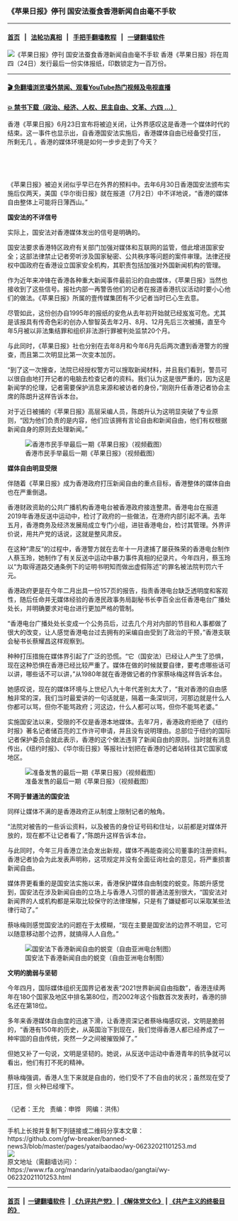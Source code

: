 ### 《苹果日报》停刊   国安法蚕食香港新闻自由毫不手软
------------------------

#### [首页](https://github.com/gfw-breaker/banned-news3/blob/master/README.md) &nbsp;&nbsp;|&nbsp;&nbsp; [法轮功真相](https://github.com/begood0513/basic/blob/master/README.md)  &nbsp;&nbsp;|&nbsp;&nbsp; [手把手翻墙教程](https://github.com/gfw-breaker/guides/wiki)  &nbsp;&nbsp;|&nbsp;&nbsp; [一键翻墙软件](https://github.com/gfw-breaker/nogfw/blob/master/README.md)  



<div id="headerimg">
 <img alt="《苹果日报》停刊   国安法蚕食香港新闻自由毫不手软" src="https://www.rfa.org/mandarin/yataibaodao/gangtai/wy-06232021101253.html/@@images/db783dd9-97f9-42cd-97c8-1b7bc157bf00.jpeg" title="《苹果日报》停刊   国安法蚕食香港新闻自由毫不手软"/>
 <span class="lead_image_caption">
  香港《苹果日报》将在周四（24日）发行最后一份实体报纸，印数锁定为一百万份。
 </span>
 <!-- zoomattribute -->
</div>

<hr/>


#### [ 🎬  免翻墙浏览墙外禁闻、观看YouTube热门视频及电视直播](https://github.com/gfw-breaker/HelloWorld)

#### [ 💥  禁书下载（政治、经济、人权、民主自由、文革、六四 ...）](https://github.com/gfw-breaker/books/blob/master/README.md)

<div id="storytext">
 <p>
 </p>
 <p>
  香港《苹果日报》6月23日宣布将被迫关闭，让外界感叹这是香港一个媒体时代的结束。这一事件也显示出，自香港国安法实施后，香港媒体自由已经备受打压，
  <span>
   所剩无几
  </span>
  。香港的媒体环境是如何一步步走到了今天？
 </p>
 <p>
  <br/>
 </p>
 <p>
  <br/>
 </p>
 <p>
  《苹果日报》被迫关闭似乎早已在外界的预料中。去年6月30日香港国安法颁布实施后仅两天，美国《华尔街日报》就在报道（7月2日）中不详地说，“香港的媒体自由整体上可能将日薄西山。”
 </p>
 <p>
  <strong>
   国安法的不详信号
  </strong>
 </p>
 <p>
  实际上，国安法对香港媒体发出的信号是明确的。
 </p>
 <p>
  国安法要求香港特区政府有关部门加强对媒体和互联网的监管，借此增进国家安全；这部法律禁止记者旁听涉及国家秘密、公共秩序等问题的案件审理。法律还授权中国政府在香港设立国家安全机构，其职责包括加强对外国新闻机构的管理。
 </p>
 <p>
  作为近年来冲锋在香港各种重大新闻事件最前沿的自由媒体，《苹果日报》当然也接收到了这些信号。报社内部一再警告他们的记者在报道香港抗议活动时要小心他们的做法。《苹果日报》所属的壹传媒集团有不少记者当时已心生去意。
 </p>
 <p>
  尽管如此，这份创办自1995年的报纸的安危从去年初开始就已经岌岌可危。尤其是该报具有传奇色彩的创办人黎智英去年2月、8月、12月先后三次被捕，直至今年5月被以非法集结罪和组织非法游行罪被判处监禁20个月。
 </p>
 <p>
  与此同时，《苹果日报》社也分别在去年8月和今年6月先后两次遭到香港警方的搜查，而且第二次明显比第一次变本加厉。
 </p>
 <p>
  “到了这一次搜查，法院已经授权警方可以搜取新闻材料，并且我们看到，警员可以很自由地打开记者的电脑去检查记者的资料。我们认为这是很严重的，因为这是新闻学的伦理，记者需要保护消息来源和被访者的身份，”刚刚升任香港记者协会主席的陈朗升这样告诉本台。
 </p>
 <p>
  对于近日被捕的《苹果日报》高层采编人员，陈朗升认为这明显突破了专业原则，“因为他们负责的是内容，他们应该拥有言论自由和新闻自由，他们有权根据新闻自身的原则去处理新闻。”
 </p>
 <p>
  <figure class="image-richtext image-inline captioned" style="width:620px;">
   <img alt="香港市民手举最后一期《苹果日报》（视频截图）" src="https://www.rfa.org/mandarin/yataibaodao/gangtai/wy-06232021101253.html/wy0623e.jpg/@@images/85352bb0-5029-4e89-9649-0bf262192270.png" title="wy0623e.jpg"/>
   <figcaption class="image-caption">
    香港市民手举最后一期《苹果日报》（视频截图）
   </figcaption>
   <small>
   </small>
  </figure>
 </p>
 <p>
  <strong>
   媒体自由明显受限
  </strong>
 </p>
 <p>
  伴随着《苹果日报》成为香港政府打压新闻自由的重点目标，香港整体的媒体自由也在严重倒退。
 </p>
 <p>
  香港财政资助的公共广播机构香港电台被香港政府接连整肃。香港电台在报道2019年香港反送中运动中，检讨了政府的一些做法，在港府内部引起不满。去年五月，香港商务及经济发展局成立专门小组，进驻香港电台，检讨其管理。外界评价说，用共产党的话说，这就是整风肃反。
 </p>
 <p>
  在这种“肃反”的过程中，香港警方就在去年十一月逮捕了屡获殊荣的香港电台制作人蔡玉玲，她制作了有关反送中运动中暴力事件真相的纪录片。今年四月，蔡玉玲以“为取得道路交通条例下的证明书明知而做出虚假陈述”的罪名被法院判罚六千元。
 </p>
 <p>
  香港政府更是在今年二月出具一份157页的报告，指责香港电台缺乏透明度和客观性，随后任命并无媒体经验的香港民政事务局副秘书长李百全出任香港电台广播处处长，并明确要求对电台进行更加严格的管制。
 </p>
 <p>
  “香港电台广播处处长变成一个公务员后，过去几个月对内部的节目和人事都做了很大的改变，让人感觉香港电台过去拥有的采编自由受到了政治的干预，”香港支联会秘书长蔡耀昌这样观察到。
 </p>
 <p>
  种种打压措施在媒体界引起了广泛的恐慌。“它（国安法）已经让人产生了恐惧，现在这种恐惧在香港已经比较严重了。媒体在做的时候就要自律，要考虑哪些话可以讲，哪些话不可以讲，”从1980年就在香港做记者的作家蔡咏梅这样告诉本台。
 </p>
 <p>
  她感叹说，现在的媒体环境与上世纪八九十年代差别太大了，“我对香港的自由感触非常的深，我们当时最爱讲的一句话就是，隔着一条深圳河，河那边就是什么人你都可以骂，但你不能骂政府；河这边，什么人都可以骂，但你不能骂老婆。”
 </p>
 <p>
  实施国安法以来，受限的不仅是香港本地媒体。去年7月，香港政府拒绝了《纽约时报》著名记者储百亮的工作许可申请，并且没有说明理由。总部位于纽约的国际记者保护委员会就此表示，香港的这个做法违背了新闻自由的原则。当时就有消息传出，《纽约时报》、《华尔街日报》等报社计划把在香港的记者站转往其它国家或地区。
 </p>
 <p>
  <figure class="image-richtext image-inline captioned" style="width:620px;">
   <img alt="准备发售的最后一期《苹果日报》（视频截图）" src="https://www.rfa.org/mandarin/yataibaodao/gangtai/wy-06232021101253.html/wy0623f.jpg/@@images/faeebf41-2eca-4749-b536-57eecb0e4fca.png" title=""/>
   <figcaption class="image-caption">
    准备发售的最后一期《苹果日报》（视频截图）
   </figcaption>
   <small>
   </small>
  </figure>
 </p>
 <p>
  <strong>
   不同于普通法的国安法
  </strong>
 </p>
 <p>
  同样让媒体不满的是香港政府正从制度上限制记者的触角。
 </p>
 <p>
  “法院对被告的一些诉讼资料，以及被告的身份证号码和住址，以前都是对媒体开放的，现在都不让记者看了，”陈朗升这样告诉本台。
 </p>
 <p>
  与此同时，今年三月香港立法会发出新规，媒体不再能查阅公司董事的注册资料。香港记者协会为此发表声明称，这项规定并没有全面征询社会的意见，将严重损害新闻自由。
 </p>
 <p>
  媒体界更看重的是国安法实施以来，香港保护媒体自由制度的蜕变。陈朗升感觉到，国安法在涉及新闻自由的立场上与香港人习惯的普通法差别很大，“国安法对新闻界的人或机构都是采取比较保守的法律理解，只是有了嫌疑都可以采取某些法律行动了。”
 </p>
 <p>
  蔡咏梅则感觉国安法的问题在于太模糊，“现在主要是国安法的边界不明显，它可以随意移动那个边界，就搞得人人自危。”
 </p>
 <p>
  <figure class="image-richtext image-inline captioned" style="width:620px;">
   <img alt="国安法下香港新闻自由的蜕变（自由亚洲电台制图）" src="https://www.rfa.org/mandarin/yataibaodao/gangtai/wy-06232021101253.html/wy0623z.jpg/@@images/373be1ae-2a06-406b-a7be-eecb771b5cf6.jpeg" title="wy0623z.jpg"/>
   <figcaption class="image-caption">
    国安法下香港新闻自由的蜕变（自由亚洲电台制图）
   </figcaption>
   <small>
   </small>
  </figure>
 </p>
 <p>
  <strong>
   文明的脆弱与坚韧
  </strong>
 </p>
 <p>
  今年四月，国际媒体组织无国界记者发表“2021世界新闻自由指数”，香港连续两年在180个国家及地区中排名第80位，而2002年这个指数首次发表时，香港的排名还在第18位。
 </p>
 <p>
  多年来香港媒体自由度的迅速下滑，让香港资深记者蔡咏梅感叹说，文明是脆弱的，“香港有150年的历史，从英国治下到现在，我们觉得香港人都已经养成了一种牢固的自由传统，突然一夕之间被摧毁掉了。”
 </p>
 <p>
  但她又补了一句说，文明是坚韧的。她说，从反送中运动中香港青年的抗争就可以看出，他们有打不死的精神。
 </p>
 <p>
  蔡咏梅强调，香港人生下来就是自由的，他们受不了不自由的状况；虽然现在受了打压，但
  <span>
   火种已经埋下。
   <p>
    <br/>
    （记者：王允   责编：申铧   网编：洪伟）
   </p>
  </span>
 </p>
</div>

<hr/>
手机上长按并复制下列链接或二维码分享本文章：<br/>
https://github.com/gfw-breaker/banned-news3/blob/master/pages/yataibaodao/wy-06232021101253.md <br/>
<a href='https://github.com/gfw-breaker/banned-news3/blob/master/pages/yataibaodao/wy-06232021101253.md'><img src='https://github.com/gfw-breaker/banned-news3/blob/master/pages/yataibaodao/wy-06232021101253.md.png'/></a> <br/>
原文地址（需翻墙访问）：https://www.rfa.org/mandarin/yataibaodao/gangtai/wy-06232021101253.html


------------------------
#### [首页](https://github.com/gfw-breaker/banned-news3/blob/master/README.md) &nbsp;|&nbsp; [一键翻墙软件](https://github.com/gfw-breaker/nogfw/blob/master/README.md) &nbsp;| [《九评共产党》](https://github.com/gfw-breaker/9ping.md/blob/master/README.md#九评之一评共产党是什么) | [《解体党文化》](https://github.com/gfw-breaker/jtdwh.md/blob/master/README.md) | [《共产主义的终极目的》](https://github.com/gfw-breaker/gczydzjmd.md/blob/master/README.md)


<img src='http://gfw-breaker.win/banned-news3/pages/yataibaodao/wy-06232021101253.md' width='0px' height='0px'/>